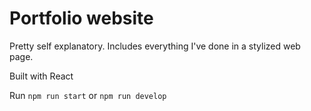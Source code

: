 # Portfolio website

Pretty self explanatory. Includes everything I've done in a stylized web page.

Built with React

Run `npm run start` or `npm run develop`